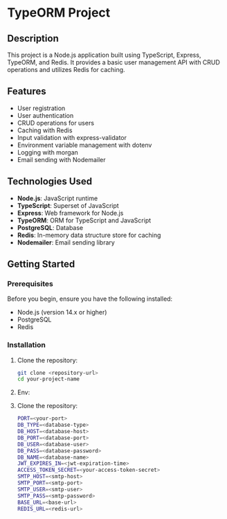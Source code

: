 # TypeORM Project

## Description

This project is a Node.js application built using TypeScript, Express, TypeORM, and Redis. It provides a basic user management API with CRUD operations and utilizes Redis for caching.

## Features

- User registration
- User authentication
- CRUD operations for users
- Caching with Redis
- Input validation with express-validator
- Environment variable management with dotenv
- Logging with morgan
- Email sending with Nodemailer

## Technologies Used

- **Node.js**: JavaScript runtime
- **TypeScript**: Superset of JavaScript
- **Express**: Web framework for Node.js
- **TypeORM**: ORM for TypeScript and JavaScript
- **PostgreSQL**: Database
- **Redis**: In-memory data structure store for caching
- **Nodemailer**: Email sending library

## Getting Started

### Prerequisites

Before you begin, ensure you have the following installed:

- Node.js (version 14.x or higher)
- PostgreSQL
- Redis

### Installation

1. Clone the repository:

   ```bash
   git clone <repository-url>
   cd your-project-name
   ```

2. Env:

3. Clone the repository:

   ```bash
   PORT=<your-port>
   DB_TYPE=<database-type>
   DB_HOST=<database-host>
   DB_PORT=<database-port>
   DB_USER=<database-user>
   DB_PASS=<database-password>
   DB_NAME=<database-name>
   JWT_EXPIRES_IN=<jwt-expiration-time>
   ACCESS_TOKEN_SECRET=<your-access-token-secret>
   SMTP_HOST=<smtp-host>
   SMTP_PORT=<smtp-port>
   SMTP_USER=<smtp-user>
   SMTP_PASS=<smtp-password>
   BASE_URL=<base-url>
   REDIS_URL=<redis-url>

   ```
